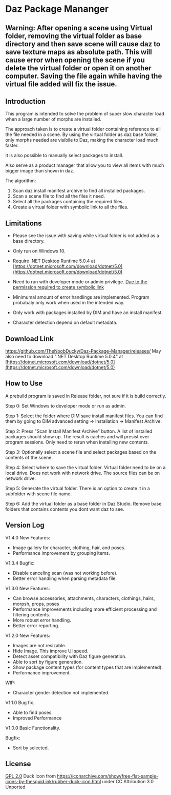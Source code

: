 # Daz Package Mananger

## Warning: After opening a scene using Virtual folder, removing the virtual folder as base directory and then save scene will cause daz to save texture maps as absolute path. This will cause error when opening the scene if you delete the virtual folder or open it on another computer. Saving the file again while having the virtual file added will fix the issue.

## Introduction
This program is intended to solve the problem of super slow character load when a large number of morphs are installed. 

The approach taken is to create a virtual folder containing reference to all the file needed in a scene.
By using the virtual folder as daz base folder,
only morphs needed are visibile to Daz, 
making the character load much faster.

It is also possible to manually select packages to install.

Also serve as a product manager that allow you to view all items with much bigger image than shown in daz.


The algorithm:

1. Scan daz install manifest archive to find all installed packages.
2. Scan a scene file to find all the files it need. 
3. Select all the packages containing the required files.
4. Create a virtual folder with symbolic link to all the files. 


## Limitations
* Please see the issue with saving while virtual folder is not added as a base directory.

* Only run on Windows 10.

* Require .NET Desktop Runtime 5.0.4 at [https://dotnet.microsoft.com/download/dotnet/5.0](https://dotnet.microsoft.com/download/dotnet/5.0)

* Need to run with developer mode or admin privilege. 
[Due to the permission required to create symbolic link](https://docs.microsoft.com/en-us/windows/win32/api/winbase/nf-winbase-createsymboliclinka)

* Minimumal amount of error handlings are implemented. 
Program probabaly only work when used in the intended way.

* Only work with packages installed by DIM and have an install manifest.

* Character detection depend on default metadata.

## Download Link

https://github.com/TheNoobDucky/Daz-Package-Manager/releases/
May also need to download ".NET Desktop Runtime 5.0.4" at [https://dotnet.microsoft.com/download/dotnet/5.0](https://dotnet.microsoft.com/download/dotnet/5.0)


## How to Use
A prebuild program is saved in Release folder, not sure if it is build correctly.


Step 0: Set Windows to developer mode or run as admin.

Step 1: Select the folder where DIM save install manifest files. 
You can find them by going to DIM advanced setting -> Installation -> Manifest Archive. 

Step 2: Press "Scan Install Manifest Archive" button. 
A list of installed packages should show up. 
The result is caches and will presist over program sessions.
Only need to rerun when installing new contents.

Step 3: Optionally select a scene file and select packages based on the contents of the scene.

Step 4: Select where to save the virtual folder. 
Virtual folder need to be on a local drive.
Does not work with network drive.
The source files can be on network drive.

Step 5: Generate the virtual folder.
There is an option to create it in a subfolder with scene file name.

Step 6: Add the virtual folder as a base folder in Daz Studio. 
Remove base folders that contains contents you dont want daz to see.

## Version Log

V1.4.0
New Features:

* Image gallery for character, clothing, hair, and poses.
* Performance improvement by grouping items.

V1.3.4
Bugfix: 
* Disable canceling scan (was not working before).
* Better error handling when parsing metadata file.

V1.3.0
New Features:
* Can browse accessories, attachments, characters, clothings, hairs, morpsh, props, poses
* Performance Improvements including more efficient processing and filtering contents.
* More robust error handling.
*  Better error reporting.

V1.2.0
New Features:
* Images are not resizable.
* Hide Image. This improve UI speed.
* Detect asset compatibility with Daz figure generation.
* Able to sort by figure generation.
* Show package content types (for content types that are implemented).
* Performance improvement.

WIP:
* Character gender detection not implemented.

V1.1.0
Bug fix.
* Able to find poses.
* Improved Performance

V1.0.0
Basic Functionality.

Bugfix:
* Sort by selected.

## License
[GPL 2.0](https://www.gnu.org/licenses/old-licenses/gpl-2.0.html)
Duck Icon from https://iconarchive.com/show/free-flat-sample-icons-by-thesquid.ink/rubber-duck-icon.html under CC Attribution 3.0 Unported
